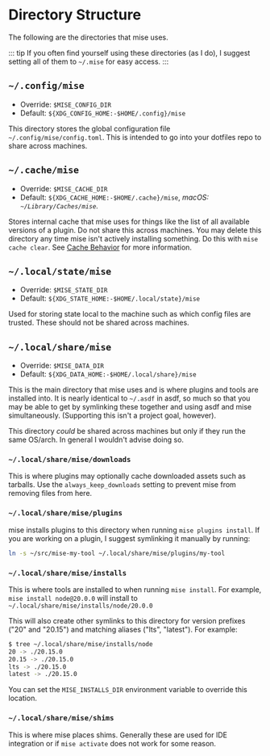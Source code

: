 # Directory Structure

The following are the directories that mise uses.

::: tip
If you often find yourself using these directories (as I do), I suggest setting all of them to `~/.mise` for easy access.
:::

## `~/.config/mise`

- Override: `$MISE_CONFIG_DIR`
- Default: `${XDG_CONFIG_HOME:-$HOME/.config}/mise`

This directory stores the global configuration file `~/.config/mise/config.toml`. This is intended to go into your
dotfiles repo to share across machines.

## `~/.cache/mise`

- Override: `$MISE_CACHE_DIR`
- Default: `${XDG_CACHE_HOME:-$HOME/.cache}/mise`, _macOS: `~/Library/Caches/mise`._

Stores internal cache that mise uses for things like the list of all available versions of a
plugin. Do not share this across machines. You may delete this directory any time mise isn't actively installing something.
Do this with `mise cache clear`.
See [Cache Behavior](/cache-behavior) for more information.

## `~/.local/state/mise`

- Override: `$MISE_STATE_DIR`
- Default: `${XDG_STATE_HOME:-$HOME/.local/state}/mise`

Used for storing state local to the machine such as which config files are trusted. These should not be shared across
machines.

## `~/.local/share/mise`

- Override: `$MISE_DATA_DIR`
- Default: `${XDG_DATA_HOME:-$HOME/.local/share}/mise`

This is the main directory that mise uses and is where plugins and tools are installed into.
It is nearly identical to `~/.asdf` in asdf, so much so that you may be able to get by
symlinking these together and using asdf and mise simultaneously. (Supporting this isn't a
project goal, however).

This directory _could_ be shared across machines but only if they run the same OS/arch. In general I wouldn't advise
doing so.

### `~/.local/share/mise/downloads`

This is where plugins may optionally cache downloaded assets such as tarballs. Use the
`always_keep_downloads` setting to prevent mise from removing files from here.

### `~/.local/share/mise/plugins`

mise installs plugins to this directory when running `mise plugins install`. If you are working on a
plugin, I suggest
symlinking it manually by running:

```sh
ln -s ~/src/mise-my-tool ~/.local/share/mise/plugins/my-tool
```

### `~/.local/share/mise/installs`

This is where tools are installed to when running `mise install`. For example, `mise install
node@20.0.0` will install to `~/.local/share/mise/installs/node/20.0.0`

This will also create other symlinks to this directory for version prefixes ("20" and "20.15")
and matching aliases ("lts", "latest").
For example:

```sh
$ tree ~/.local/share/mise/installs/node
20 -> ./20.15.0
20.15 -> ./20.15.0
lts -> ./20.15.0
latest -> ./20.15.0
```

You can set the `MISE_INSTALLS_DIR` environment variable to override this location.

### `~/.local/share/mise/shims`

This is where mise places shims. Generally these are used for IDE integration or if `mise activate`
does not work for some reason.
